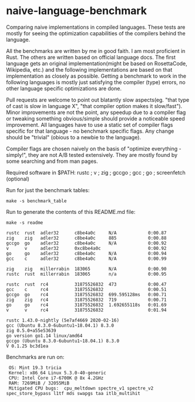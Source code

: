 # naive-language-benchmark

Comparing naive implementations in compiled languages. These tests are mostly for seeing the optimization capabilities of the compilers behind the language.

All the benchmarks are written by me in good faith. I am most proficient in Rust. The others are written based on official language docs.
The first language gets an original implementation(might be based on RosettaCode, Wikipedia, etc.) and the following implementations
are based on that implementation as closely as possible. Getting a benchmark to work in the following languages is mostly just satisfying 
the compiler (type) errors, no other language specific optimizations are done.

Pull requests are welcome to point out blatantly slow aspects(eg. "that type of cast is slow in language X", "that compiler option makes it slow/fast"). Minor improvements
are not the point, any speedup due to a compiler flag or tweaking something obvious/simple should provide a noticeable speed improvement. 
All languages have to use a static set of compiler flags specific for that language - no benchmark specific flags.
Any change should be "trivial" (obious to a newbie to the language).

Compiler flags are chosen naively on the basis of "optimize everything - simply!", they are not A/B tested extensively. They are mostly found by some searching and from man pages.

Required software in $PATH: rustc ; v ; zig ; gccgo ; gcc ; go ; screenfetch (optional)

Run for just the benchmark tables:
```
make -s benchmark_table
```

Run to generate the contents of this README.md file:
```
make -s readme
```

```
rustc  rust  adler32      c8be4a0c     N/A            0:00.87 
zig    zig   adler32      c8be4a0c     885            0:00.88 
gccgo  go    adler32      c8be4a0c     N/A            0:00.92 
v      v     adler32      0xc8be4a0c                  0:00.92 
go     go    adler32      c8be4a0c     N/A            0:00.94 
gcc    c     adler32      c8be4a0c     N/A            0:00.99 

zig    zig   millerrabin  183065       N/A            0:00.90 
rustc  rust  millerrabin  183065       n/a            0:00.95 

rustc  rust  rc4          31875526832  473            0:00.47 
gcc    c     rc4          31875526832                 0:00.51 
gccgo  go    rc4          31875526832  699.595128ms   0:00.71 
zig    zig   rc4          31875526832  719            0:00.71 
go     go    rc4          31875526832  1.692655118s   0:01.69 
v      v     rc4          31875526832                 0:01.94 
```
```
rustc 1.43.0-nightly (5e7af4669 2020-02-16)
gcc (Ubuntu 8.3.0-6ubuntu1~18.04.1) 8.3.0
zig 0.5.0+a55e53639
go version go1.14 linux/amd64
gccgo (Ubuntu 8.3.0-6ubuntu1~18.04.1) 8.3.0
V 0.1.25 bc3d1ea
```
Benchmarks are run on:
```
 OS: Mint 19.3 tricia
 Kernel: x86_64 Linux 5.3.0-40-generic
 CPU: Intel Core i7-6700K @ 8x 4.2GHz
 RAM: 7269MiB / 32055MiB
 Mitigated CPU bugs:  cpu_meltdown spectre_v1 spectre_v2 spec_store_bypass l1tf mds swapgs taa itlb_multihit
```
